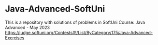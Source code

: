 # Java-Advanced-SoftUni
This is a repository with solutions of problems in SoftUni Course: Java Advanced - May 2023 https://judge.softuni.org/Contests#!/List/ByCategory/175/Java-Advanced-Exercises
